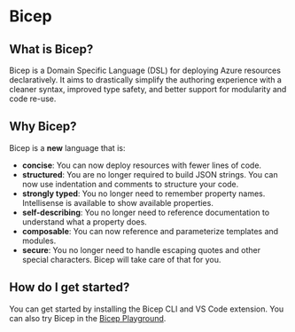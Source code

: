 # Bicep

## What is Bicep?

Bicep is a Domain Specific Language (DSL) for deploying Azure resources declaratively. It aims to drastically simplify the authoring experience with a cleaner syntax, improved type safety, and better support for modularity and code re-use.

## Why Bicep?

Bicep is a **new** language that is: 

* **concise**: You can now deploy resources with fewer lines of code.
* **structured**: You are no longer required to build JSON strings. You can now use indentation and comments to structure your code.
* **strongly typed**: You no longer need to remember property names. Intellisense is available to show available properties.
* **self-describing**: You no longer need to reference documentation to understand what a property does.
* **composable**: You can now reference and parameterize templates and modules.
* **secure**: You no longer need to handle escaping quotes and other special characters. Bicep will take care of that for you.


## How do I get started?

You can get started by installing the Bicep CLI and VS Code extension. You can also try Bicep in the [Bicep Playground](https://aka.ms/bicepdemo).
